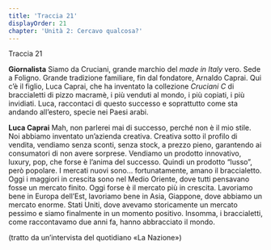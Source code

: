 ```yaml
---
title: 'Traccia 21'
displayOrder: 21
chapter: 'Unità 2: Cercavo qualcosa?'
---
```


Traccia 21

**Giornalista** Siamo da Cruciani, grande marchio del _made in Italy_ vero. Sede a Foligno. Grande tradizione familiare, fin dal fondatore, Arnaldo Caprai. Qui c’è il figlio, Luca Caprai, che ha inventato la collezione _Cruciani C_ di braccialetti di pizzo macramè, i più venduti al mondo, i più copiati, i più invidiati. Luca, raccontaci di questo successo e soprattutto come sta andando all’estero, specie nei Paesi arabi.

**Luca Caprai** Mah, non parlerei mai di successo, perché non è il mio stile. Noi abbiamo inventato un’azienda creativa. Creativa sotto il profilo di vendita, vendiamo senza sconti, senza stock, a prezzo pieno, garantendo ai consumatori di non avere sorprese. Vendiamo un prodotto innovativo, luxury, pop, che forse è l’anima del successo. Quindi un prodotto “lusso”, però popolare. I mercati nuovi sono... fortunatamente, amano il braccialetto. Oggi i maggiori in crescita sono nel Medio Oriente, dove tutti pensavano fosse un mercato finito. Oggi forse è il mercato più in crescita. Lavoriamo bene in Europa dell’Est, lavoriamo bene in Asia, Giappone, dove abbiamo un mercato enorme. Stati Uniti, dove avevamo storicamente un mercato pessimo e siamo finalmente in un momento positivo. Insomma, i braccialetti, come raccontavamo due anni fa, hanno abbracciato il mondo.

(tratto da un’intervista del quotidiano «La Nazione»)

